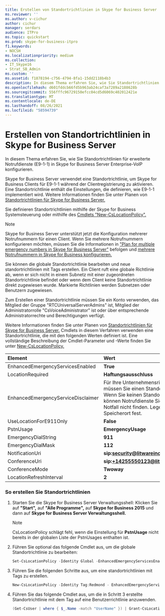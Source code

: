 ```yaml
---
title: Erstellen von Standortrichtlinien in Skype for Business Server
ms.reviewer: ''
ms.author: v-cichur
author: cichur
manager: serdars
audience: ITPro
ms.topic: quickstart
ms.prod: skype-for-business-itpro
f1.keywords:
- NOCSH
ms.localizationpriority: medium
ms.collection:
- IT_Skype16
- Strat_SB_Admin
ms.custom: ''
ms.assetid: f1878194-c756-4794-8fa1-15dd2118b4b3
description: In diesem Thema erfahren Sie, wie Sie Standortrichtlinien für erweiterte Notrufdienste (E9-1-1) in Skype for Business Server Enterprise-VoIP konfigurieren.
ms.openlocfilehash: d601fddcb66fd5b963ab24caf3a7289a2188628b
ms.sourcegitcommit: 556fffc96729150efcc04cd5d6069c402012421e
ms.translationtype: MT
ms.contentlocale: de-DE
ms.lasthandoff: 08/26/2021
ms.locfileid: "58594739"
---
```

# <a name="create-location-policies-in-skype-for-business-server"></a>Erstellen von Standortrichtlinien in Skype for Business Server

In diesem Thema erfahren Sie, wie Sie Standortrichtlinien für erweiterte Notrufdienste (E9-1-1) in Skype for Business Server Enterprise-VoIP konfigurieren. 

Skype for Business Server verwendet eine Standortrichtlinie, um Skype for Business Clients für E9-1-1 während der Clientregistrierung zu aktivieren. Eine Standortrichtlinie enthält die Einstellungen, die definieren, wie E9-1-1 implementiert wird. Weitere Informationen finden Sie unter Planen von [Standortrichtlinien für Skype for Business Server.](../../plan-your-deployment/enterprise-voice-solution/location-policies.md)

Sie definieren Standortrichtlinien mithilfe der Skype for Business Systemsteuerung oder mithilfe des [Cmdlets "New-CsLocationPolicy".](/powershell/module/skype/new-cslocationpolicy?view=skype-ps)

> [!NOTE]
> Skype for Business Server unterstützt jetzt die Konfiguration mehrerer Notrufnummern für einen Client. Wenn Sie mehrere Notrufnummern konfigurieren möchten, müssen Sie die Informationen in ["Plan for multiple emergency numbers in Skype for Business Server"](../../plan-your-deployment/enterprise-voice-solution/multiple-emergency-numbers.md) befolgen und [mehrere Notrufnummern in Skype for Business konfigurieren.](configure-multiple-emergency-numbers.md) 

Sie können die globale Standortrichtlinie bearbeiten und neue standortrichtlinien mit Tags erstellen. Ein Client ruft eine globale Richtlinie ab, wenn er sich nicht in einem Subnetz mit einer zugeordneten Standortrichtlinie befindet oder wenn dem Client keine Standortrichtlinie direkt zugewiesen wurde. Markierte Richtlinien werden Subnetzen oder Benutzern zugewiesen. 

Zum Erstellen einer Standortrichtlinie müssen Sie ein Konto verwenden, das Mitglied der Gruppe "RTCUniversalServerAdmins" ist, Mitglied der Administratorrolle "CsVoiceAdministrator" ist oder über entsprechende Administratorrechte und Berechtigungen verfügt.

Weitere Informationen finden Sie unter Planen von [Standortrichtlinien für Skype for Business Server.](../../plan-your-deployment/enterprise-voice-solution/location-policies.md) Cmdlets in diesem Verfahren verwenden eine Standortrichtlinie, die mit den folgenden Werten definiert ist. Eine vollständige Beschreibung der Cmdlet-Parameter und -Werte finden Sie unter [New-CsLocationPolicy.](/powershell/module/skype/new-cslocationpolicy?view=skype-ps)


| **Element**                               | **Wert**                                                                                                                                                                          |
|:------------------------------------------|:-----------------------------------------------------------------------------------------------------------------------------------------------------------------------------------|
| EnhancedEmergencyServicesEnabled  <br/>   | **True** <br/>                                                                                                                                                                     |
| LocationRequired  <br/>                   | **Haftungsausschluss** <br/>                                                                                                                                                               |
| EnhancedEmergencyServiceDisclaimer  <br/> | Für Ihre Unternehmensrichtlinie müssen Sie einen Standort festlegen. Wenn Sie keinen Standort festlegen, können Notrufdienste Sie in einem Notfall nicht finden. Legen Sie einen Speicherort fest.  <br/> |
| UseLocationForE911Only  <br/>             | **False** <br/>                                                                                                                                                                    |
| PstnUsage  <br/>                          | **EmergencyUsage** <br/>                                                                                                                                                           |
| EmergencyDialString  <br/>                | **911** <br/>                                                                                                                                                                      |
| EmergencyDialMask  <br/>                  | **112** <br/>                                                                                                                                                                      |
| NotificationUri  <br/>                    | <strong>sip:security@litwareinc.com</strong> <br/>                                                                                                                                 |
| ConferenceUri  <br/>                      | <strong>sip:+14255550123@litwareinc.com</strong> <br/>                                                                                                                             |
| ConferenceMode  <br/>                     | **Twoway** <br/>                                                                                                                                                                   |
| LocationRefreshInterval  <br/>            | **2** <br/>                                                                                                                                                                        |

### <a name="to-create-location-policies"></a>So erstellen Sie Standortrichtlinien

1. Starten Sie die Skype for Business Server Verwaltungsshell: Klicken Sie auf **"Start",** auf **"Alle Programme",** auf **Skype for Business 2015** und dann auf **Skype for Business Server Verwaltungsshell.**

    > [!NOTE]
    > CsLocationPolicy schlägt fehl, wenn die Einstellung für **PstnUsage** nicht bereits in der globalen Liste der PstnUsages enthalten ist.

2. Führen Sie optional das folgende Cmdlet aus, um die globale Standortrichtlinie zu bearbeiten:

   ```powershell
   Set-CsLocationPolicy -Identity Global -EnhancedEmergencyServicesEnabled $true -LocationRequired "disclaimer" -EnhancedEmergencyServiceDisclaimer "Your company policy requires you to set a location. If you do not set a location emergency services will not be able to locate you in an emergency. Please set a location." -PstnUsage "emergencyUsage" -EmergencyDialString "911" -ConferenceMode "twoway" -ConferenceUri "sip:+14255550123@litwareinc.com" -EmergencyDialMask "112" NotificationUri "sip:security@litwareinc.com" -UseLocationForE911Only $true -LocationRefreshInterval 2
   ```

3. Führen Sie die folgenden Schritte aus, um eine standortrichtlinien mit Tags zu erstellen.

   ```powershell
   New-CsLocationPolicy -Identity Tag:Redmond - EnhancedEmergencyServicesEnabled $true -LocationRequired "disclaimer" -EnhancedEmergencyServiceDisclaimer "Your company policy requires you to set a location. If you do not set a location emergency services will not be able to locate you in an emergency. Please set a location." -UseLocationForE911Only $false -PstnUsage "EmergencyUsage" -EmergencyDialString "911" -EmergencyDialMask "112" -NotificationUri "sip:security@litwareinc.com" -ConferenceUri "sip:+14255550123@litwareinc.com" -ConferenceMode "twoway" -LocationRefreshInterval 2
   ```

4. Führen Sie das folgende Cmdlet aus, um die in Schritt 3 erstellte Standortrichtlinie mit dem Tag auf eine Benutzerrichtlinie anzuwenden.

   ```powershell
   (Get-CsUser | where { $_.Name -match "UserName" }) | Grant-CsLocationPolicy -PolicyName Redmond
   ```